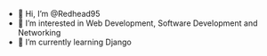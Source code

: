 - 👋 Hi, I’m @Redhead95
- 👀 I’m interested in Web Development, Software Development and Networking
- 🌱 I’m currently learning Django

<!---
Redhead95/Redhead95 is a ✨ special ✨ repository because its `README.md` (this file) appears on your GitHub profile.
You can click the Preview link to take a look at your changes.
--->
